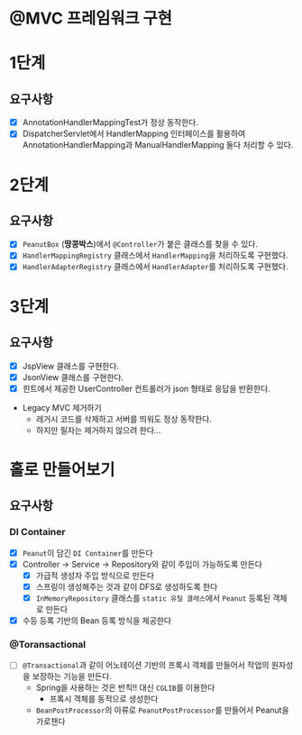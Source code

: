 # @MVC 프레임워크 구현

# 1단계

## 요구사항

- [x] AnnotationHandlerMappingTest가 정상 동작한다.
- [x] DispatcherServlet에서 HandlerMapping 인터페이스를 활용하여 AnnotationHandlerMapping과 ManualHandlerMapping 둘다 처리할 수 있다.

# 2단계

## 요구사항

- [x] `PeanutBox` (**땅콩박스**)에서 `@Controller`가 붙은 클래스를 찾을 수 있다.
- [x] `HandlerMappingRegistry` 클래스에서 `HandlerMapping`을 처리하도록 구현했다.
- [x] `HandlerAdapterRegistry` 클래스에서 `HandlerAdapter`를 처리하도록 구현했다.

# 3단계

## 요구사항

- [x] JspView 클래스를 구현한다.
- [x] JsonView 클래스를 구현한다.
- [x] 힌트에서 제공한 UserController 컨트롤러가 json 형태로 응답을 반환한다.
- Legacy MVC 제거하기
  - 레거시 코드를 삭제하고 서버를 띄워도 정상 동작한다. 
  - 하지만 필자는 제거하지 않으려 한다...

# 홀로 만들어보기

## 요구사항

### DI Container
- [x] `Peanut`이 담긴 `DI Container`를 만든다
- [x] Controller -> Service -> Repository와 같이 주입이 가능하도록 만든다
  - [x] 가급적 생성자 주입 방식으로 만든다
  - [x] 스프링이 생성해주는 것과 같이 DFS로 생성하도록 한다
  - [x] `InMemoryRepository` 클래스를 `static 유틸 클래스`에서 `Peanut` 등록된 객체로 만든다
- [x] 수등 등록 기반의 Bean 등록 방식을 제공한다

### @Toransactional

- [ ] `@Transactional`과 같이 어노테이션 기반의 프록시 객체를 만들어서 작업의 원자성을 보장하는 기능을 만든다.
  - Spring을 사용하는 것은 반칙!! 대신 `CGLIB`를 이용한다
    - 프록시 객체를 동적으로 생성한다
  - `BeanPostProcessor`의 아류로 `PeanutPostProcessor`를 만들어서 Peanut을 가로챈다
